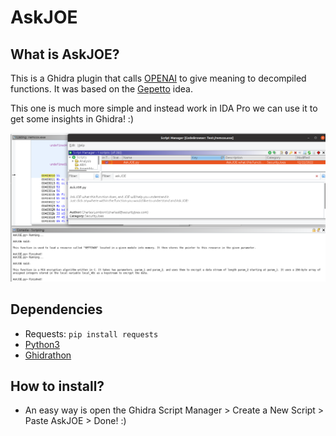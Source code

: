 # AskJOE

## What is AskJOE?
This is a Ghidra plugin that calls [OPENAI](https://openai.com/) to give meaning to decompiled functions. It was based on the [Gepetto](https://github.com/JusticeRage/Gepetto) idea.

This one is much more simple and instead work in IDA Pro we can use it to get some insights in Ghidra! :)

![AskJOE Running](/imgs/AskJOE-running.png "AskJOE Running")

## Dependencies
- Requests: `pip install requests`
- [Python3](https://www.python.org/downloads/)
- [Ghidrathon](https://github.com/mandiant/Ghidrathon)

## How to install?
- An easy way is open the Ghidra Script Manager > Create a New Script > Paste AskJOE > Done! :)
